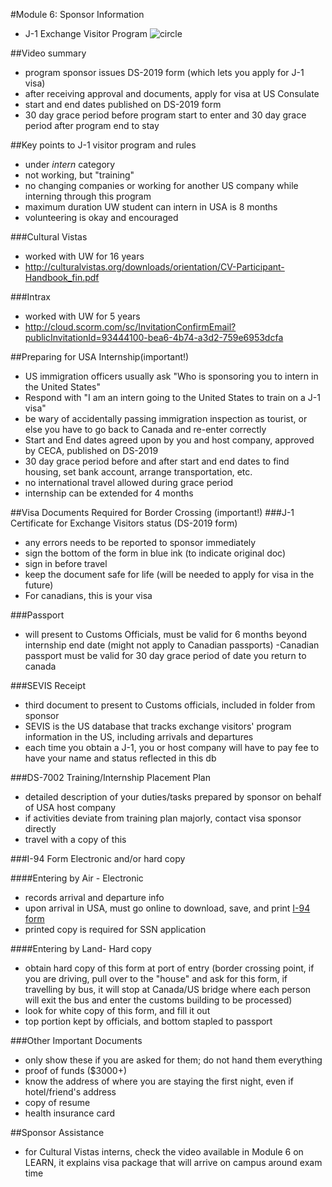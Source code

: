 #Module 6: Sponsor Information
- J-1 Exchange Visitor Program
![circle](https://learn.uwaterloo.ca/content/enforced/207787-PreDepartureTrainingCoop_cel_1159/media/images/5b-sponsor-information-us-co-op/immigration-and-visa-information-us-coop-5-graphic4.png?_&d2lSessionVal=Dlsw8KqY5aA4ywOABDje1FxZz&ou=207787)

##Video summary
- program sponsor issues DS-2019 form (which lets you apply for J-1 visa)
- after receiving approval and documents, apply for visa at US Consulate
- start and end dates published on DS-2019 form
- 30 day grace period before program start to enter and 30 day grace period after program end to stay

##Key points to J-1 visitor program and rules
- under _intern_ category
- not working, but "training"
- no changing companies or working for another US company while interning through this program
- maximum duration UW student can intern in USA is 8 months
- volunteering is okay and encouraged

###Cultural Vistas
- worked with UW for 16 years
- http://culturalvistas.org/downloads/orientation/CV-Participant-Handbook_fin.pdf

###Intrax
- worked with UW for 5 years
- http://cloud.scorm.com/sc/InvitationConfirmEmail?publicInvitationId=93444100-bea6-4b74-a3d2-759e6953dcfa

##Preparing for USA Internship(important!)
- US immigration officers usually ask "Who is sponsoring you to intern in the United States"
- Respond with "I am an intern going to the United States to train on a J-1 visa"
- be wary of accidentally passing immigration inspection as tourist, or else you have to go back to Canada and re-enter correctly
- Start and End dates agreed upon by you and host company, approved by CECA, published on DS-2019
- 30 day grace period before and after start and end dates to find housing, set bank account, arrange transportation, etc.
- no international travel allowed during grace period
- internship can be extended for 4 months

##Visa Documents Required for Border Crossing (important!)
###J-1 Certificate for Exchange Visitors status (DS-2019 form)
- any errors needs to be reported to sponsor immediately
- sign the bottom of the form in blue ink (to indicate original doc)
- sign in before travel
-  keep the document safe for life (will be needed to apply for visa in the future)
- For canadians, this is your visa

###Passport
- will present to Customs Officials, must be valid for 6 months beyond internship end date (might not apply to Canadian passports)
-Canadian passport must be valid for 30 day grace period of date you return to canada

###SEVIS Receipt
- third document to present to Customs officials, included in folder from sponsor
- SEVIS is the US database that tracks exchange visitors' program information in the US, including arrivals and departures
- each time you obtain a J-1, you or host company will have to pay fee to have your name and status reflected in this db

###DS-7002 Training/Internship Placement Plan
- detailed description of your duties/tasks prepared by sponsor on behalf of USA host company
- if activities deviate from training plan majorly, contact visa sponsor directly
- travel with a copy of this

###I-94 Form Electronic and/or hard copy

####Entering by Air - Electronic
- records arrival and departure info
- upon arrival in USA, must go online to download, save, and print [I-94 form](https://i94.cbp.dhs.gov/I94/request.html)
- printed copy is required for SSN application

####Entering by Land- Hard copy
- obtain hard copy of this form at port of entry (border crossing point, if you are driving, pull over to the "house" and ask for this form, if travelling by bus, it will stop at Canada/US bridge where each person will exit the bus and enter the customs building to be processed)
- look for white copy of this form, and fill it out
- top portion kept by officials, and bottom stapled to passport

###Other Important Documents
- only show these if you are asked for them; do not hand them everything
- proof of funds ($3000+)
- know the address of where you are staying the first night, even if hotel/friend's address
- copy of resume
- health insurance card

##Sponsor Assistance
- for Cultural Vistas interns, check the video available in Module 6 on LEARN, it explains visa package that will arrive on campus around exam time
